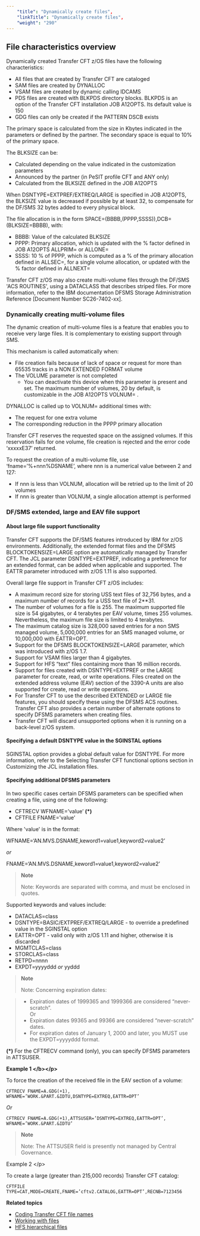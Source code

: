 ```yaml
---
    "title": "Dynamically create files",
    "linkTitle": "Dynamically create files",
    "weight": "290"
---
```

File characteristics overview
-----------------------------

Dynamically created Transfer CFT z/OS files have the following characteristics:

- All files that are created by Transfer CFT are cataloged
- SAM files are created by DYNALLOC
- VSAM files are created by dynamic calling IDCAMS
- PDS files are created with BLKPDS directory blocks. BLKPDS is an option of the Transfer CFT installation JOB A12OPTS. Its default value is 150
- GDG files can only be created if the PATTERN DSCB exists

The primary space is calculated from the size in Kbytes indicated in the parameters or defined by the partner. The secondary space is equal to 10% of the primary space.

The BLKSIZE can be:

- Calculated depending on the value indicated in the customization parameters
- Announced by the partner (in PeSIT profile CFT and ANY only)
- Calculated from the BLKSIZE defined in the JOB A12OPTS

When DSNTYPE=EXTPREF/EXTREQ/LARGE is specified in JOB A12OPTS, the BLKSIZE value is decreased if possible by at least 32, to compensate for the DF/SMS 32 bytes added to every physical block.

The file allocation is in the form SPACE=(BBBB,(PPPP,SSSS)),DCB=(BLKSIZE=BBBB), with:

- BBBB: Value of the calculated BLKSIZE
- PPPP: Primary allocation, which is updated with the % factor defined in JOB A12OPTS ALLPRIM= or ALLONE=
- SSSS: 10 % of PPPP, which is computed as a % of the primary allocation defined in ALLSEC=, for a single volume allocation, or updated with the % factor defined in ALLNEXT=

Transfer CFT z/OS may also create multi-volume files through the DF/SMS 'ACS ROUTINES', using a DATACLASS that describes striped files. For more information, refer to the IBM documentation DFSMS Storage Administration Reference [Document Number SC26-7402-xx].

<span id="Dynamically creating multi-volume files"></span>

### Dynamically creating multi-volume files

The dynamic creation of multi-volume files is a feature that enables you to receive very large files. It is complementary to existing support through SMS.

This mechanism is called automatically when:

- File creation fails because of lack of space or request for more than 65535 tracks in a NON EXTENDED FORMAT volume
- The VOLUME parameter is not completed
    -   You can deactivate this device when this parameter is present and set. The maximum number of volumes, 20 by default, is customizable in the JOB A12OPTS VOLNUM= .

DYNALLOC is called up to VOLNUM= additional times with:

- The request for one extra volume
- The corresponding reduction in the PPPP primary allocation

Transfer CFT reserves the requested space on the assigned volumes. If this reservation fails for one volume, file creation is rejected and the error code ‘xxxxxE37’ returned.

To request the creation of a multi-volume file, use ‘fname=’%+nnn%DSNAME’, where nnn is a numerical value between 2 and 127:

- If nnn is less than VOLNUM, allocation will be retried up to the limit of 20 volumes
- If nnn is greater than VOLNUM, a single allocation attempt is performed

### DF/SMS extended, large and EAV file support

#### About large file support functionality

Transfer CFT supports the DF/SMS features introduced by IBM for z/OS environments. Additionally, the extended format files and the DFSMS BLOCKTOKENSIZE=LARGE option are automatically managed by Transfer CFT. The JCL parameter DSNTYPE=EXTPREF, indicating a preference for an extended format, can be added when applicable and supported. The EATTR parameter introduced with z/OS 1.11 is also supported.

Overall large file support in Transfer CFT z/OS includes:

- A maximum record size for storing USS text files of 32,756 bytes, and a maximum number of records for a USS text file of 2\*\*31.
- The number of volumes for a file is 255. The maximum supported file size is 54 gigabytes, or 4 terabytes per EAV volume, times 255 volumes. Nevertheless, the maximum file size is limited to 4 terabytes.
- The maximum catalog size is 328,000 saved entries for a non SMS managed volume, 5,000,000 entries for an SMS managed volume, or 10,000,000 with EATTR=OPT.
- Support for the DFSMS BLOCKTOKENSIZE=LARGE parameter, which was introduced with z/OS 1.7.
- Support for VSAM files larger than 4 gigabytes.
- Support for HFS “text” files containing more than 16 million records.
- Support for files created with DSNTYPE=EXTPREF or the LARGE parameter for create, read, or write operations. Files created on the extended address volume (EAV) section of the 3390-A units are also supported for create, read or write operations.
- For Transfer CFT to use the described EXTENDED or LARGE file features, you should specify these using the DFSMS ACS routines. Transfer CFT also provides a certain number of alternate options to specify DFSMS parameters when creating files.
- Transfer CFT will discard unsupported options when it is running on a back-level z/OS system.

#### Specifying a default DSNTYPE value in the SGINSTAL options

SGINSTAL option provides a global default value for DSNTYPE. For more information, refer to the Selecting Transfer CFT functional options section in Customizing the JCL installation files.

#### Specifying additional DFSMS parameters

In two specific cases certain DFSMS parameters can be specified when creating a file, using one of the following:

- CFTRECV WFNAME=’value’ **(\*)**
- CFTFILE FNAME=’value’

Where 'value' is in the format:

WFNAME=‘AN.MVS.DSNAME,keword1=value1,keyword2=value2’

*or*

FNAME=‘AN.MVS.DSNAME,keword1=value1,keyword2=value2’

> **Note**
>
> Note: Keywords are separated with comma, and must be enclosed in quotes.

Supported keywords and values include:

- DATACLAS=class
- DSNTYPE=BASIC/EXTPREF/EXTREQ/LARGE - to override a predefined value in the SGINSTAL option
- EATTR=OPT - valid only with z/OS 1.11 and higher, otherwise it is discarded
- MGMTCLAS=class
- STORCLAS=class
- RETPD=nnnn
- EXPDT=yyyyddd *or* yyddd

> **Note**
>
> Note: Concerning expiration dates:

> -   Expiration dates of 1999365 and 1999366 are considered “never-scratch”.  
>     Or
> -   Expiration dates 99365 and 99366 are considered “never-scratch” dates.
> -   For expiration dates of January 1, 2000 and later, you MUST use the EXPDT=yyyyddd format.

**(\*)** For the CFTRECV command (only), you can specify DFSMS parameters in ATTSUSER.

****Example 1
&lt;/b&gt;&lt;/p&gt;****

To force the creation of the received file in the EAV section of a volume:

`CFTRECV FNAME=A.GDG(+1), WFNAME=’WORK.&PART.&IDTU,DSNTYPE=EXTREQ,EATTR=OPT’`

*Or*

`CFTRECV FNAME=A.GDG(+1),ATTSUSER=’DSNTYPE=EXTREQ,EATTR=OPT’, WFNAME=’WORK.&PART.&IDTU’`

> **Note**
>
> Note: The ATTSUSER field is presently not managed by Central Governance.

Example 2
&lt;/p&gt;

To create a large (greater than 215,000 records) Transfer CFT catalog:

`CFTFILE TYPE=CAT,MODE=CREATE,FNAME=’cftv2.CATALOG,EATTR=OPT’,RECNB=7123456`

****Related topics****

- [Coding Transfer CFT file names](../file_access_and_coding)
- [Working with files](../t_delete_and_rename_files_zos)
- [HFS hierarchical files](../c_hfs_hierarchical_files_zos)
